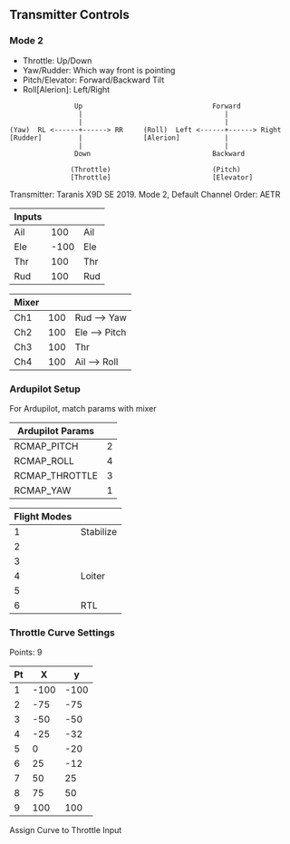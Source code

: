 
## Transmitter Controls

### Mode 2

- Throttle: Up/Down
- Yaw/Rudder: Which way front is pointing
- Pitch/Elevator: Forward/Backward Tilt
- Roll[Alerion]: Left/Right

```
                Up                                Forward
                 |                                   |
                 |                                   |
(Yaw)  RL <------+------> RR     (Roll)  Left <------+------> Right
[Rudder]         |               [Alerion]           |
                 |                                   |
                Down                              Backward   
                  
               (Throttle)                         (Pitch)
               [Throttle]                         [Elevator]       
```

Transmitter: Taranis X9D SE 2019.  Mode 2, Default Channel Order: AETR

| Inputs | | |
| - | - | - |
| Ail | 100 | Ail |
| Ele | -100 | Ele |
| Thr | 100 | Thr |
| Rud | 100 | Rud |

| Mixer | | |
| - | - | - |
| Ch1 | 100 | Rud --> Yaw |
| Ch2 | 100 | Ele --> Pitch |
| Ch3 | 100 | Thr |
| Ch4 | 100 | Ail --> Roll |

### Ardupilot Setup

For Ardupilot, match params with mixer

| Ardupilot Params | | 
| - | - |
| RCMAP_PITCH | 2 |
| RCMAP_ROLL | 4 |
| RCMAP_THROTTLE | 3 |
| RCMAP_YAW | 1 |

| Flight Modes | |
| - | - |
| 1 | Stabilize |
| 2 | | 
| 3 | |
| 4 | Loiter |
| 5 | |
| 6 | RTL |

### Throttle Curve Settings

Points: 9 

| Pt | X | y |
| - | - | - |
| 1 | -100 | -100 |
| 2 | -75 | -75 |
| 3 | -50 | -50 |
| 4 | -25 | -32 |
| 5 | 0 | -20 |
| 6 | 25 | -12 |
| 7 | 50 | 25 |
| 8 | 75 | 50 |
| 9 | 100 | 100 |

Assign Curve to Throttle Input
